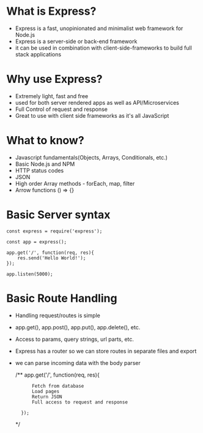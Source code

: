 # What is Express?
- Express is a fast, unopinionated and minimalist web framework for Node.js
- Express is a server-side or back-end framework
- it can be used in combination with client-side-frameworks to build full stack applications

# Why use Express?
- Extremely light, fast and free
- used for both server rendered apps as well as API/Microservices
- Full Control of request and response
- Great to use with client side frameworks as it's all JavaScript

# What to know?
- Javascript fundamentals(Objects, Arrays, Conditionals, etc.)
- Basic Node.js and NPM
- HTTP status codes
- JSON
- High order Array methods - forEach, map, filter
- Arrow functions () => {}

# Basic Server syntax
    const express = require('express');

    const app = express();

    app.get('/', function(req, res){
        res.send('Hello World!');
    });

    app.listen(5000);

# Basic Route Handling
- Handling request/routes is simple
- app.get(), app.post(), app.put(), app.delete(), etc.
- Access to params, query strings, url parts, etc.
- Express has a router so we can store routes in separate files and export
- we can parse incoming data with the body parser

    /** 
        app.get('/', function(req, res){
            
            Fetch from database
            Load pages
            Return JSON
            Full access to request and response
    
        });
    */